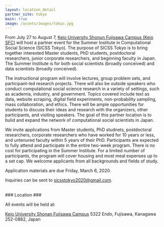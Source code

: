 ```yaml
---
layout: location_detail
partner_site: tokyo
main: true
image: /assets/images/tokyo.jpg
---
```


From July 27 to August 7, [Keio University Shonun Fujisawa Campus (Keio SFC)](https://www.sfc.keio.ac.jp/en/) will host a partner event for the Summer Institute in Computational Social Science (SICSS Tokyo). The purpose of SICSS Tokyo is to bring together interested Master students, PhD students, postdoctoral researchers, junior corporate researchers, and beginning faculty in Japan. The Summer Institute is for both social scientists (broadly conceived) and data scientists (broadly conceived).

The instructional program will involve lectures, group problem sets, and participant-led research projects. There will also be outside speakers who conduct computational social science research in a variety of settings, such as academia, industry, and government. Topics covered include text as data, website scraping, digital field experiments, non-probability sampling, mass collaboration, and ethics. There will be ample opportunities for students to discuss their ideas and research with the organizers, other participants, and visiting speakers. The goal of this partner location is to bulid and expand the network of computational social scientists in Japan.

We invite applications from Master students, PhD studnets, postdoctoral researchers, corporate researchers who have worked for 10 years or less, and untenured faculty within 5 years of their PhD. Participants are expected to fully attend and participate in the entire two-week program. There is no cost for participating in the Summer Institute. For a limited number of participants, the program will cover housing and most meal expenses up to a set cap. We welcome applicants from all backgrounds and fields of study.

Application materials are due Friday, March 6, 2020.

Inquiries can be sent to sicsstokyo2020@gmail.com.

<br />
### Location
### <a name="location"></a>

All events will be held at:

[Keio University Shonan Fujisawa Campus](https://www.sfc.keio.ac.jp/en/)
5322 Endo, Fujisawa, Kanagawa 252-0882, Japan
